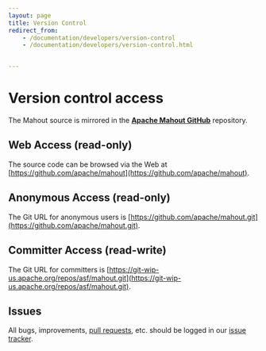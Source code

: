 ```yaml
---
layout: page
title: Version Control
redirect_from:
    - /documentation/developers/version-control
    - /documentation/developers/version-control.html


---
```


# Version control access

The Mahout source is mirrored in the **[Apache Mahout GitHub](https://github.com/apache/mahout)** repository.

<a name="VersionControl-WebAccess(read-only)"></a>
## Web Access (read-only)

The source code can be browsed via the Web at [https://github.com/apache/mahout](https://github.com/apache/mahout).

<a name="VersionControl-AnonymousAccess(read-only)"></a>
## Anonymous Access (read-only)

The Git URL for anonymous users is [https://github.com/apache/mahout.git](https://github.com/apache/mahout.git).

<a name="VersionControl-CommitterAccess(read-write)"></a>
## Committer Access (read-write)

The Git URL for committers is [https://git-wip-us.apache.org/repos/asf/mahout.git](https://git-wip-us.apache.org/repos/asf/mahout.git).

<a name="VersionControl-Issues"></a>
## Issues

All bugs, improvements, [pull requests](github.html), etc. should be logged in our [issue tracker](issue-tracker.html).
